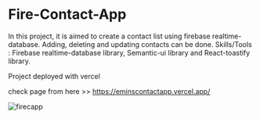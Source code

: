 # Fire-Contact-App

In this project, it is aimed to create a contact list using firebase realtime-database. Adding, deleting and updating contacts can be done. Skills/Tools : Firebase realtime-database library, Semantic-ui library and React-toastify library.

Project deployed with vercel

check page from here >> https://eminscontactapp.vercel.app/


![firecapp](https://user-images.githubusercontent.com/93790865/166176948-ab2bd058-eab2-489c-bfc3-253942f3b82c.gif)



